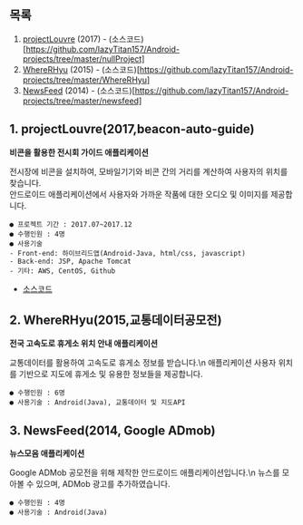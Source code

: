## 목록
1. [projectLouvre](https://github.com/lazyTitan157/Android-projects#1-projectlouvre2017beacon-auto-guide) (2017) - (소스코드)[https://github.com/lazyTitan157/Android-projects/tree/master/nullProject]
2. [WhereRHyu](https://github.com/lazyTitan157/Android-projects#2-whererhyu2015%EA%B5%90%ED%86%B5%EB%8D%B0%EC%9D%B4%ED%84%B0%EA%B3%B5%EB%AA%A8%EC%A0%84) (2015) - (소스코드)[https://github.com/lazyTitan157/Android-projects/tree/master/WhereRHyu]
3. [NewsFeed](https://github.com/lazyTitan157/Android-projects#3-newsfeed2014-google-admob) (2014) - (소스코드)[https://github.com/lazyTitan157/Android-projects/tree/master/newsfeed]
   
   
## 1. projectLouvre(2017,beacon-auto-guide)
**비콘을 활용한 전시회 가이드 애플리케이션**

전시장에 비콘을 설치하여, 모바일기기와 비콘 간의 거리를 계산하여 사용자의 위치를 찾습니다.\
안드로이드 애플리케이션에서 사용자와 가까운 작품에 대한 오디오 및 이미지를 제공합니다.

	● 프로젝트 기간 : 2017.07~2017.12
	● 수행인원 : 4명
	● 사용기술 
    - Front-end: 하이브리드앱(Android-Java, html/css, javascript)
    - Back-end: JSP, Apache Tomcat
    - 기타: AWS, CentOS, Github
- [소스코드](https://github.com/lazyTitan157/Android-projects/tree/master/nullProject)
   
   
## 2. WhereRHyu(2015,교통데이터공모전)
**전국 고속도로 휴게소 위치 안내 애플리케이션**

교통데이터를 활용하여 고속도로 휴게소 정보를 받습니다.\n
애플리케이션 사용자 위치를 기반으로 지도에 휴게소 및 유용한 정보들을 제공합니다.

	● 수행인원 : 6명
	● 사용기술 : Android(Java), 교통데이터 및 지도API
   
   
## 3. NewsFeed(2014, Google ADmob)
**뉴스모음 애플리케이션**

Google ADMob 공모전을 위해 제작한 안드로이드 애플리케이션입니다.\n
뉴스를 모아볼 수 있으며, ADMob 광고를 추가하였습니다.

	● 수행인원 : 4명
	● 사용기술 : Android(Java) 
